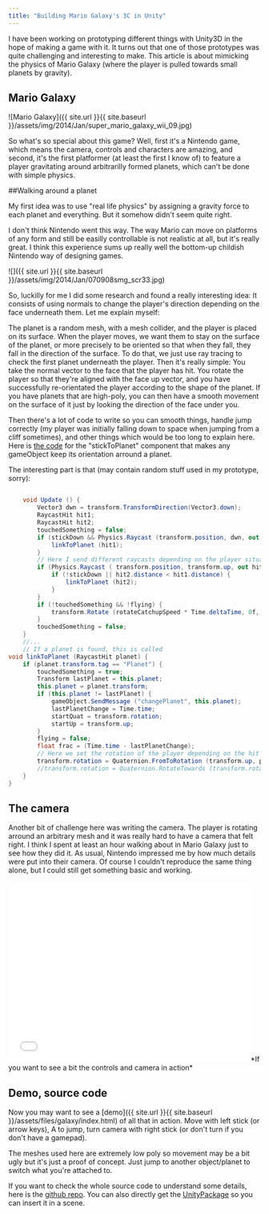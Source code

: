 ```yaml
---
title: "Building Mario Galaxy's 3C in Unity"
---
```


I have been working on prototyping different things with Unity3D in the hope of making a game with it. It turns out that one of those prototypes was quite challenging and interesting to make. This article is about mimicking the physics of Mario Galaxy (where the player is pulled towards small planets by gravity).

## Mario Galaxy

![Mario Galaxy]({{ site.url }}{{ site.baseurl }}/assets/img/2014/Jan/super_mario_galaxy_wii_09.jpg)

So what's so special about this game? Well, first it's a Nintendo game, which means the camera, controls and characters are amazing, and second, it's the first platformer (at least the first I know of) to feature a player gravitating around arbitrarilly formed planets, which can't be done with simple physics.


##Walking around a planet

My first idea was to use "real life physics" by assigning a gravity force to each planet and everything. But it somehow didn't seem quite right.

I don't think Nintendo went this way. The way Mario can move on platforms of any form and still be easilly controllable is not realistic at all, but it's really great. I think this experience sums up really well the bottom-up childish Nintendo way of designing games.

![]({{ site.url }}{{ site.baseurl }}/assets/img/2014/Jan/070908smg_scr33.jpg)

So, luckilly for me I did some research and found a really interesting idea: It consists of using normals to change the player's direction depending on the face underneath them. Let me explain myself:

The planet is a random mesh, with a mesh collider, and the player is placed on its surface. When the player moves, we want them to stay on the surface of the planet, or more precisely to be oriented so that when they fall, they fall in the direction of the surface. To do that, we just use ray tracing to check the first planet underneath the player. Then it's really simple: You take the normal vector to the face that the player has hit.
You rotate the player so that they're aligned with the face up vector, and you have successfully re-orientated the player according to the shape of the planet.
If you have planets that are high-poly, you can then have a smooth movement on the surface of it just by looking the direction of the face under you.

Then there's a lot of code to write so you can smooth things, handle jump correctly (my player was initially falling down to space when jumping from a cliff sometimes), and other things which would be too long to explain here. Here is [the code](https://github.com/nialna/Galaxy/blob/master/Assets/Game/Scripts/StickToPlanet.cs) for the "stickToPlanet" component that makes any gameObject keep its orientation arround a planet.
 
The interesting part is that (may contain random stuff used in my prototype, sorry):
```csharp

	void Update () {
		Vector3 dwn = transform.TransformDirection(Vector3.down);
		RaycastHit hit1;
		RaycastHit hit2;
		touchedSomething = false;
		if (stickDown && Physics.Raycast (transform.position, dwn, out hit1, linkDistance)) { // This is the main raycast that scans under the player for the planet
			linkToPlanet (hit1);
		}
        // Here I send different raycasts depending on the player situation. IE if the player is jumping to another planet we may have to search for it forward, up, left or right and not just under him
		if (Physics.Raycast ( transform.position, transform.up, out hit2, linkDistance)) {
			if (!stickDown || hit2.distance < hit1.distance) {
				linkToPlanet (hit2);
			}
		}
		if (!touchedSomething && !flying) {
			transform.Rotate (rotateCatchupSpeed * Time.deltaTime, 0f, 0f);
		}
		touchedSomething = false;
	}
    //...
    // If a planet is found, this is called
void linkToPlanet (RaycastHit planet) {
	if (planet.transform.tag == "Planet") {
		touchedSomething = true;
		Transform lastPlanet = this.planet;
		this.planet = planet.transform;
		if (this.planet != lastPlanet) {
			gameObject.SendMessage ("changePlanet", this.planet);
			lastPlanetChange = Time.time;
			startQuat = transform.rotation;
			startUp = transform.up;
		}
		flying = false;
		float frac = (Time.time - lastPlanetChange);
        // Here we set the rotation of the player depending on the hit normal
		transform.rotation = Quaternion.FromToRotation (transform.up, planet.normal) * transform.rotation;
		//transform.rotation = Quaternion.RotateTowards (transform.rotation, newRotation, 10f);
	}
}
```

## The camera

Another bit of challenge here was writing the camera. The player is rotating arround an arbitrary mesh and it was really hard to have a camera that felt right. I think I spent at least an hour walking about in Mario Galaxy just to see how they did it. As usual, Nintendo impressed me by how much details were put into their camera. Of course I couldn't reproduce the same thing alone, but I could still get something basic and working.

<iframe width="480" height="360" src="//www.youtube.com/embed/3F_rTQBz3b4" frameborder="0" allowfullscreen></iframe>
*If you want to see a bit the controls and camera in action*

## Demo, source code

Now you may want to see a [demo]({{ site.url }}{{ site.baseurl }}/assets/files/galaxy/index.html) of all that in action. Move with left stick (or arrow keys), A to jump, turn camera with right stick (or don't turn if you don't have a gamepad).

The meshes used here are extremely low poly so movement may be a bit ugly but it's just a proof of concept. Just jump to another object/planet to switch what you're attached to.

If you want to check the whole source code to understand some details, here is the [github repo](https://github.com/nialna/Galaxy).
You can also directly get the [UnityPackage]() so you can insert it in a scene. 